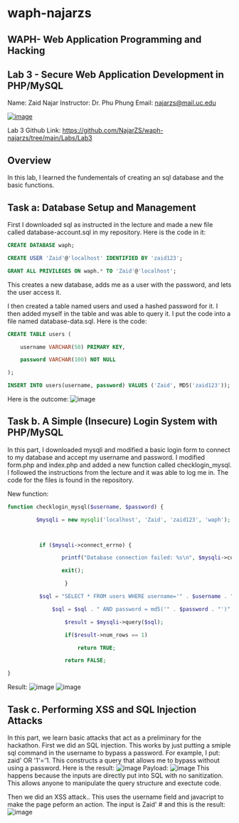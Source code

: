 # waph-najarzs 
## WAPH- Web Application Programming and Hacking 
## Lab 3 - Secure Web Application Development in PHP/MySQL
Name: Zaid Najar 
Instructor: Dr. Phu Phung
Email: najarzs@mail.uc.edu

[![image](https://github.com/NajarZS/waph-najarzs/assets/169232307/7efdc406-f5ce-4fbb-80fc-cfe00133c98c)](https://private-user-images.githubusercontent.com/169232307/332916820-7efdc406-f5ce-4fbb-80fc-cfe00133c98c.png?jwt=eyJhbGciOiJIUzI1NiIsInR5cCI6IkpXVCJ9.eyJpc3MiOiJnaXRodWIuY29tIiwiYXVkIjoicmF3LmdpdGh1YnVzZXJjb250ZW50LmNvbSIsImtleSI6ImtleTUiLCJleHAiOjE3MTY0MTUxMjMsIm5iZiI6MTcxNjQxNDgyMywicGF0aCI6Ii8xNjkyMzIzMDcvMzMyOTE2ODIwLTdlZmRjNDA2LWY1Y2UtNGZiYi04MGZjLWNmZTAwMTMzYzk4Yy5wbmc_WC1BbXotQWxnb3JpdGhtPUFXUzQtSE1BQy1TSEEyNTYmWC1BbXotQ3JlZGVudGlhbD1BS0lBVkNPRFlMU0E1M1BRSzRaQSUyRjIwMjQwNTIyJTJGdXMtZWFzdC0xJTJGczMlMkZhd3M0X3JlcXVlc3QmWC1BbXotRGF0ZT0yMDI0MDUyMlQyMTUzNDNaJlgtQW16LUV4cGlyZXM9MzAwJlgtQW16LVNpZ25hdHVyZT04MTIxYTU4YzUwYjYyYzAwNmMxNjcyZTg3MTFlNTdhZWU5ZWZiMWZiY2YwNmI3M2UzYTJiNjkxMTdkZTcyM2M1JlgtQW16LVNpZ25lZEhlYWRlcnM9aG9zdCZhY3Rvcl9pZD0wJmtleV9pZD0wJnJlcG9faWQ9MCJ9.KkBr_xzTTFJNVcUA1LYnh_42ldA2tX1KxMRDfHYd_Qs)

Lab 3 Github Link: https://github.com/NajarZS/waph-najarzs/tree/main/Labs/Lab3

## Overview

In this lab, I learned the fundementals of creating an sql database and the basic functions. 

## Task a: Database Setup and Management

First I downloaded sql as instructed in the lecture and made a new file called database-account.sql in my repository. Here is the code in it: 

``` sql
CREATE DATABASE waph;

CREATE USER 'Zaid'@'localhost' IDENTIFIED BY 'zaid123';

GRANT ALL PRIVILEGES ON waph.* TO 'Zaid'@'localhost';
```
This creates a new database, adds me as a user with the password, and lets the user access it. 

I then created a table named users and used a hashed password for it. I then added myself in the table and was able to query it. I put the code into a file named database-data.sql.
Here is the code: 

``` sql
CREATE TABLE users (

    username VARCHAR(50) PRIMARY KEY,

    password VARCHAR(100) NOT NULL

);

INSERT INTO users(username, password) VALUES ('Zaid', MD5('zaid123'));
```
Here is the outcome: 
![image](https://github.com/NajarZS/waph-najarzs/assets/169232307/d1e9b423-ea00-4eb1-8845-7b7c4734670a)

## Task b. A Simple (Insecure) Login System with PHP/MySQL 

In this part, I downloaded mysqli and modified a basic login form to connect to my database and accept my username and password. I modified form.php and index.php and added a new function called checklogin_mysql. I followed the instructions from the lecture and it was able to log me in. The code for the files is found in the repository. 

New function:

``` php
function checklogin_mysql($username, $password) {

   		 $mysqli = new mysqli('localhost', 'Zaid', 'zaid123', 'waph');



  		  if ($mysqli->connect_errno) {

    		     printf("Database connection failed: %s\n", $mysqli->connect_error);

       		     exit();

                  }               

  		  $sql = "SELECT * FROM users WHERE username='" . $username . "'";

    		  $sql = $sql . " AND password = md5('" . $password . "')";

                  $result = $mysqli->query($sql);

                  if($result->num_rows == 1)

                      return TRUE;

                  return FALSE;

}
```
Result: ![image](https://github.com/NajarZS/waph-najarzs/assets/169232307/ec91901d-2192-408c-929c-16295b2a2182)
        ![image](https://github.com/NajarZS/waph-najarzs/assets/169232307/eefb72f7-5402-4f3c-9afe-d4a95b9e3e01)

## Task c. Performing XSS and SQL Injection Attacks

In this part, we learn basic attacks that act as a preliminary for the hackathon. First we did an SQL injection. This works by just putting a smiple sql command in the username to bypass a password. For example, I put: zaid' OR '1'='1. This constructs a query that allows me to bypass without using a password. Here is the result: ![image](https://github.com/NajarZS/waph-najarzs/assets/169232307/891a9e37-b0a4-4f86-b4c3-ec1ae6db1fca)
Payload: ![image](https://github.com/NajarZS/waph-najarzs/assets/169232307/9fdd68fc-8623-49e1-abf4-e7c7b90bd594)
This happens because the inputs are directly put into SQL with no sanitization. This allows anyone to manipulate the query structure and exectute code. 

Then we did an XSS attack.. This uses the username field and javacript to make the page peform an action. The input is Zaid' #<script>alert(document.cookie)</script> and this is the result: 
![image](https://github.com/NajarZS/waph-najarzs/assets/169232307/c9933556-40e1-45af-acc6-eae741b0fd93)








